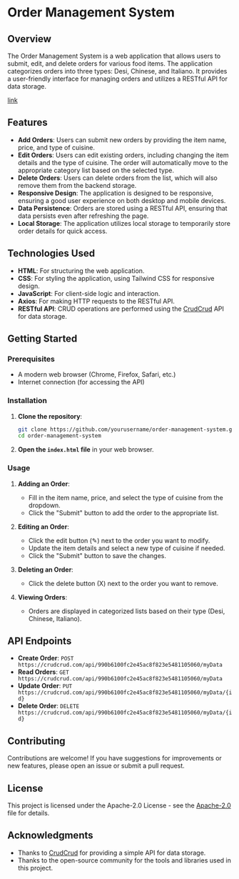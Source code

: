 # Order Management System

## Overview

The Order Management System is a web application that allows users to submit, edit, and delete orders for various food items. The application categorizes orders into three types: Desi, Chinese, and Italiano. It provides a user-friendly interface for managing orders and utilizes a RESTful API for data storage.

[link](https://singhscriptor.github.io/OrderManagement/)

## Features

- **Add Orders**: Users can submit new orders by providing the item name, price, and type of cuisine.
- **Edit Orders**: Users can edit existing orders, including changing the item details and the type of cuisine. The order will automatically move to the appropriate category list based on the selected type.
- **Delete Orders**: Users can delete orders from the list, which will also remove them from the backend storage.
- **Responsive Design**: The application is designed to be responsive, ensuring a good user experience on both desktop and mobile devices.
- **Data Persistence**: Orders are stored using a RESTful API, ensuring that data persists even after refreshing the page.
- **Local Storage**: The application utilizes local storage to temporarily store order details for quick access.

## Technologies Used

- **HTML**: For structuring the web application.
- **CSS**: For styling the application, using Tailwind CSS for responsive design.
- **JavaScript**: For client-side logic and interaction.
- **Axios**: For making HTTP requests to the RESTful API.
- **RESTful API**: CRUD operations are performed using the [CrudCrud](https://crudcrud.com/) API for data storage.

## Getting Started

### Prerequisites

- A modern web browser (Chrome, Firefox, Safari, etc.)
- Internet connection (for accessing the API)

### Installation

1. **Clone the repository**:
   ```bash
   git clone https://github.com/yourusername/order-management-system.git
   cd order-management-system
   ```

2. **Open the `index.html` file** in your web browser.

### Usage

1. **Adding an Order**:
   - Fill in the item name, price, and select the type of cuisine from the dropdown.
   - Click the "Submit" button to add the order to the appropriate list.

2. **Editing an Order**:
   - Click the edit button (✎) next to the order you want to modify.
   - Update the item details and select a new type of cuisine if needed.
   - Click the "Submit" button to save the changes.

3. **Deleting an Order**:
   - Click the delete button (X) next to the order you want to remove.

4. **Viewing Orders**:
   - Orders are displayed in categorized lists based on their type (Desi, Chinese, Italiano).

## API Endpoints

- **Create Order**: `POST https://crudcrud.com/api/990b6100fc2e45ac8f823e5481105060/myData`
- **Read Orders**: `GET https://crudcrud.com/api/990b6100fc2e45ac8f823e5481105060/myData`
- **Update Order**: `PUT https://crudcrud.com/api/990b6100fc2e45ac8f823e5481105060/myData/{id}`
- **Delete Order**: `DELETE https://crudcrud.com/api/990b6100fc2e45ac8f823e5481105060/myData/{id}`

## Contributing

Contributions are welcome! If you have suggestions for improvements or new features, please open an issue or submit a pull request.

## License

This project is licensed under the Apache-2.0 License - see the [Apache-2.0](LICENSE) file for details.

## Acknowledgments

- Thanks to [CrudCrud](https://crudcrud.com/) for providing a simple API for data storage.
- Thanks to the open-source community for the tools and libraries used in this project.

